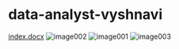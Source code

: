 # data-analyst-vyshnavi
[index.docx](https://github.com/user-attachments/files/17037661/index.docx)
![image002](https://github.com/user-attachments/assets/b7b51016-2e00-474e-b2c0-03c312d87066)
![image001](https://github.com/user-attachments/assets/ca832640-189b-4b2d-8624-ebc8cf66070a)
![image003](https://github.com/user-attachments/assets/406a58d7-eafd-4e0d-b819-ab13cf9d6389)
